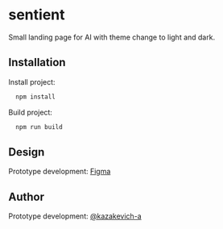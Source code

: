 # sentient

Small landing page for AI with theme change to light and dark.

## Installation

Install project:

```bash
  npm install
```

Build project:

```bash
  npm run build
```

## Design

Prototype development: [Figma](https://www.figma.com/file/4BEcSM7VHyoEt4CUUmzmyQ/Sentient?type=design&node-id=0%3A1&mode=design&t=1rmnqkm6BD8KHLFi-1)

## Author

Prototype development: [@kazakevich-a](https://www.github.com/kazakevich-a)
